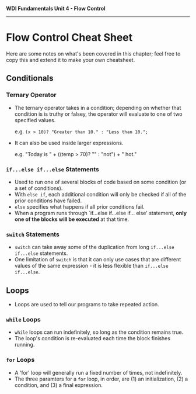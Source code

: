 **WDI Fundamentals Unit 4 - Flow Control**

---

# Flow Control Cheat Sheet

Here are some notes on what's been covered in this chapter; feel free to copy this and extend it to make your own cheatsheet.

## Conditionals
### Ternary Operator
* The ternary operator takes in a condition; depending on whether that condition is is truthy or falsey, the operator will evaluate to one of two specified values.

  e.g. `(x > 10)? "Greater than 10." : "Less than 10.";`

* It can also be used inside larger expressions.

  e.g. "Today is " + ((temp > 70)? "" : "not") + " hot."

### `if...else if...else` Statements
* Used to run one of several blocks of code based on some condition (or a set of conditions).
* With `else if`, each additional condition will only be checked if all of the prior conditions have failed.
* `else` specifies what happens if all prior conditions fail.
* When a program runs through `if...else if...else if... else' statement, **only one of the blocks will be executed** at that time.

### `switch` Statements
* `switch` can take away some of the duplication from long `if...else if...else` statements.
* One limitation of `switch` is that it can only use cases that are different values of the same expression - it is less flexible than `if...else if...else`.

## Loops
* Loops are used to tell our programs to take repeated action.

### `while` Loops
* `while` loops can run indefinitely, so long as the condition remains true.
* The loop's condition is re-evaluated each time the block finishes running.

### `for` Loops
* A 'for' loop will generally run a fixed number of times, not indefinitely.
* The three paramters for a `for` loop, in order, are (1) an initialization, (2) a condition, and (3) a final expression.

